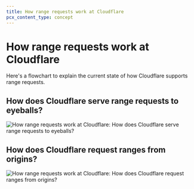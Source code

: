 ```yaml
---
title: How range requests work at Cloudflare
pcx_content_type: concept
---
```


# How range requests work at Cloudflare

Here's a flowchart to explain the current state of how Cloudflare supports range requests.

## How does Cloudflare serve range requests to eyeballs?

![How range requests work at Cloudflare: How does Cloudflare serve range requests to eyeballs?
](<img width="718" alt="Screenshot 2023-09-20 at 18 42 02" src="https://github.com/cloudflare/cloudflare-docs/assets/72239208/cbf0818e-87e0-41a0-a9b4-a1a7c78630bc">)


## How does Cloudflare request ranges from origins?

![How range requests work at Cloudflare: How does Cloudflare request ranges from origins?
](<img width="655" alt="Screenshot 2023-09-20 at 18 41 40" src="https://github.com/cloudflare/cloudflare-docs/assets/72239208/8a24047c-e154-4cbf-83de-2b5d922a4e05">)
